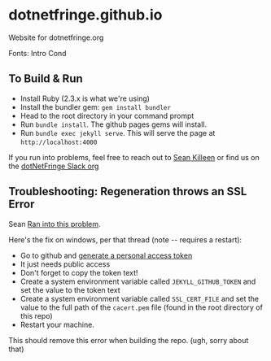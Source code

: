 dotnetfringe.github.io
======================

Website for dotnetfringe.org

Fonts: Intro Cond

## To Build & Run

* Install Ruby (2.3.x is what we're using)
* Install the bundler gem: `gem install bundler`
* Head to the root directory in your command prompt
* Run `bundle install`. The github pages gems will install.
* Run `bundle exec jekyll serve`. This will serve the page at `http://localhost:4000`

If you run into problems, feel free to reach out to [Sean Killeen](mailto:SeanKilleen@gmail.com) or find us on the [dotNetFringe Slack org](https://dotnetfringe.slack.com/)

## Troubleshooting: Regeneration throws an SSL Error
Sean [Ran into this problem](https://github.com/github/pages-gem/issues/399#issuecomment-280205210).

Here's the fix on windows, per that thread (note -- requires a restart):

* Go to github and [generate a personal access token](https://github.com/settings/tokens)
 * It just needs public access
 * Don't forget to copy the token text!
* Create a system environment variable called `JEKYLL_GITHUB_TOKEN` and set the value to the token text
* Create a system environment variable called `SSL_CERT_FILE` and set the value to the full path of the `cacert.pem` file (found in the root directory of this repo)
* Restart your machine. 

This should remove this error when building the repo. (ugh, sorry about that)